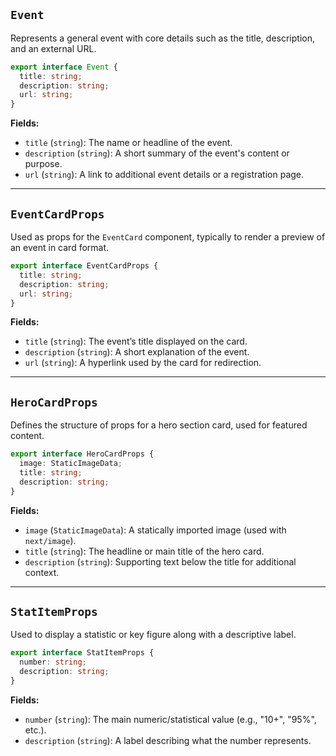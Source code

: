 
## `Event`

Represents a general event with core details such as the title, description, and an external URL.

```ts
export interface Event {
  title: string;
  description: string;
  url: string;
}
```

**Fields:**

* `title` (`string`): The name or headline of the event.
* `description` (`string`): A short summary of the event's content or purpose.
* `url` (`string`): A link to additional event details or a registration page.

---

## `EventCardProps`

Used as props for the `EventCard` component, typically to render a preview of an event in card format.

```ts
export interface EventCardProps {
  title: string;
  description: string;
  url: string;
}
```

**Fields:**

* `title` (`string`): The event’s title displayed on the card.
* `description` (`string`): A short explanation of the event.
* `url` (`string`): A hyperlink used by the card for redirection.

---

## `HeroCardProps`

Defines the structure of props for a hero section card, used for featured content.

```ts
export interface HeroCardProps {
  image: StaticImageData;
  title: string;
  description: string;
}
```

**Fields:**

* `image` (`StaticImageData`): A statically imported image (used with `next/image`).
* `title` (`string`): The headline or main title of the hero card.
* `description` (`string`): Supporting text below the title for additional context.

---

## `StatItemProps`

Used to display a statistic or key figure along with a descriptive label.

```ts
export interface StatItemProps {
  number: string;
  description: string;
}
```

**Fields:**

* `number` (`string`): The main numeric/statistical value (e.g., "10+", "95%", etc.).
* `description` (`string`): A label describing what the number represents.

